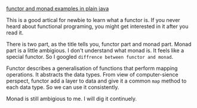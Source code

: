 [functor and monad examples in plain java](http://www.nurkiewicz.com/2016/06/functor-and-monad-examples-in-plain-java.html)

This is a good artical for newbie to learn what a functor is. If you never heard about functional programing, you might get interested in it after you read it.

There is two part, as the title tells you, functor part and monad part. Monad part is a little ambigious. I don't understand what monad is. It feels like a special functor. So I googled `diffrence between functor and monad`.

Functor describes a generalisation of functions that perform mapping operations. It abstracts the data types. From view of computer-sience perspect, functor add a layer to data and give it a common `map` method to each data type. So we can use it consistently.

Monad is still ambigious to me. I will dig it continuely.